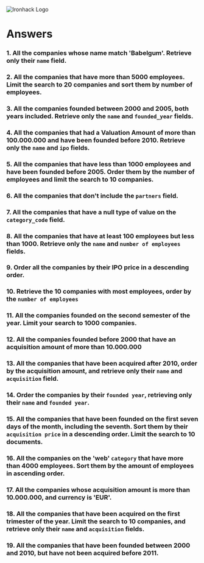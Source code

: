 ![Ironhack Logo](https://i.imgur.com/1QgrNNw.png)

# Answers

### 1. All the companies whose name match 'Babelgum'. Retrieve only their `name` field.

<!-- 
filter: {name:"Babelgum"}
project: {name:1}
sort:
limit: 
-->

### 2. All the companies that have more than 5000 employees. Limit the search to 20 companies and sort them by **number of employees**.

<!-- 
filter: {number_of_employees: {$gte:5000}}
project:
sort:{number_of_employees: -1}
limit:20
 -->

### 3. All the companies founded between 2000 and 2005, both years included. Retrieve only the `name` and `founded_year` fields.

<!--
filter:{$and: [{founded_year: {$gte:2000}}, {founded_year: {$lte:2005}}] }
project:{name:1, founded_year:1}
sort:
limit:20
-->

### 4. All the companies that had a Valuation Amount of more than 100.000.000 and have been founded before 2010. Retrieve only the `name` and `ipo` fields.

<!-- 
filter: {$and: [{"ipo.valuation_amount": {$gte:100000000 }}, {founded_year: {$lte:2010}}] }
project: {name:1, ipo:1}
sort:
limit:

 -->

### 5. All the companies that have less than 1000 employees and have been founded before 2005. Order them by the number of employees and limit the search to 10 companies.

<!-- 
filter: {$and: [{"founded_year": {$lte:2005 }}, {number_of_employees: {$lte:1000}}] }
project:
sort:{number_of_employees:1}
limit: 10

 -->

### 6. All the companies that don't include the `partners` field.

<!-- 

filter: {partners:{ $exists: false }}
project:
sort:
limit:
 -->

### 7. All the companies that have a null type of value on the `category_code` field.

<!-- 
filter:  {category_code : null }
project:
sort:
limit:
 -->

### 8. All the companies that have at least 100 employees but less than 1000. Retrieve only the `name` and `number of employees` fields.

<!-- 
filter:  {$and: [{number_of_employees: {$gte:100 }}, {number_of_employees: {$lt:1000}}] }
project: {name:1, number_of_employees:1}
sort:
limit:
 -->

### 9. Order all the companies by their IPO price in a descending order.

<!-- 
filter: 
project:
sort: {"ipo.valuation_amount":-1}
limit:
 -->

### 10. Retrieve the 10 companies with most employees, order by the `number of employees`

<!-- 
filter: 
project:
sort: {number_of_employees:-1}
limit: 10
 -->

### 11. All the companies founded on the second semester of the year. Limit your search to 1000 companies.

<!-- 
filter:   {founded_month: {$gte:7}}
project:
sort:
limit: 1000
 -->

### 12. All the companies founded before 2000 that have an acquisition amount of more than 10.000.000

<!-- 
filter:  {$and: [{"acquisition.price_amount": {$gte:10000000 }}, {founded_year: {$lt:2000}}] }
project:
sort:
limit:
 -->

### 13. All the companies that have been acquired after 2010, order by the acquisition amount, and retrieve only their `name` and `acquisition` field.

<!-- 
filter: {"acquisition.acquired_year": {$gte:2010}}
project:{name:1, acquisition:1}
sort:{"acquisition.price_amount" :-1}
limit:
 -->

### 14. Order the companies by their `founded year`, retrieving only their `name` and `founded year`.

<!-- 
filter: 
project:{name:1, founded_year:1}
sort: {founded_year:-1}
limit:
 -->

### 15. All the companies that have been founded on the first seven days of the month, including the seventh. Sort them by their `acquisition price` in a descending order. Limit the search to 10 documents.

<!-- 
filter: {"founded_day": {$lte:7 }}
project:
sort: {"acquisition.price_amount":-1}
limit:10
 -->

### 16. All the companies on the 'web' `category` that have more than 4000 employees. Sort them by the amount of employees in ascending order.

<!-- 
filter:  {$and: [{"number_of_employees": {$gte:4000 }}, {"category_code": "web"}] }
project:
sort: {"number_of_employees":1}
limit:10
 -->

### 17. All the companies whose acquisition amount is more than 10.000.000, and currency is 'EUR'.

<!-- 
filter:  {$and: [{"acquisition.price_amount": {$gte:10000000 }}, {"acquisition.price_currency_code": "EUR"}] }
project:
sort:
limit:
 -->

### 18. All the companies that have been acquired on the first trimester of the year. Limit the search to 10 companies, and retrieve only their `name` and `acquisition` fields.

<!-- 
filter:  {"acquisition.acquired_month": {$lte:3 }}
project:{name:1, acquisition:1}
sort:
limit: 10
 -->

### 19. All the companies that have been founded between 2000 and 2010, but have not been acquired before 2011.

<!-- 
filter:   {$and: [{founded_year: {$gte:2000 }}, {founded_year: {$lte:2010 }}, {"acquisition.acquired_year": {$gte:2011 }}] }
sort:
limit:
 -->
